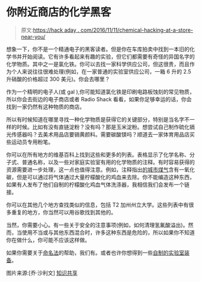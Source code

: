 # 你附近商店的化学黑客

> 原文:[https://hack aday . com/2016/11/11/chemical-hacking-at-a-store-near-you/](https://hackaday.com/2016/11/11/chemical-hacking-at-a-store-near-you/)

想象一下，你不是一个精通电子的黑客读者。但是你在车库拍卖中找到一本旧的化学书并开始阅读。它有许多看起来有趣的实验，但它们都需要有奇怪的异国名字的化学物质。其中之一是氯化铁。你可以去找一家科学供应公司，但这很贵，而且作为个人来说往往很难处理(例如，在一家普通的实验室供应公司，一箱 6 升的 2.5 升硝酸的价格超过 300 美元)。你会去哪里？

作为一个精明的电子人(或 gal ),你可能知道氯化铁是印刷电路板蚀刻的常见物质，所以你会去街边的电子商店或者 Radio Shack 看看，如果你足够幸运的话，你会找到一家仍然有这种物质的商店。

所以有时候知道在哪里寻找一种化学物质是获得它的关键部分，特别是当名字不一样的时候。比如有没有直链淀粉？没有吗？那是玉米淀粉。想尝试自己制作硫化镉光传感器吗？去美术用品店要镉黄颜料。需要碳酸镁吗？顺道去一家体育用品店买些运动员专用粉笔。

你可以在所有地方的维基百科上找到这些和更多的列表。表格显示了化学名称、分子式、普通名称，以及一些对家庭实验室有用的化学物质的注释。有时容易获得的资源需要进一步处理，这一点也值得注意。例如，注释指出[的城市煤气](https://en.wikipedia.org/wiki/Town_gas)含有一氧化碳，但是可以通过将气体通过大量柠檬酸化的鸡血来去除。你不能编造这种东西，如果有人发布了他们自制的柠檬酸化鸡血气体洗涤器，我相信我们会发布一个链接。

你可以在其他几个地方查找类似的信息，包括 T2 加州州立大学。这些列表中有很多重复的地方，你当然可以用谷歌找到其他的。

当然，你需要小心。有一些关于安全的注意事项(例如，如何清理氢氟酸溢出)。然而，当使用不当或与其他东西混合时，许多这种东西是危险的，所以如果你不知道你在做什么，你可能不应该这样做。

如果你需要关于[命名法](https://hackaday.com/2016/10/20/chemical-nomenclature/)的帮助，我们有。或者也许你想得到一些[自制的实验室装备](https://hackaday.com/2016/07/29/books-you-should-read-the-annotated-build-it-yourself-science-laboratory/)。

图片来源:[乔·沙利文] [知识共享](http://creativecommons.org/licenses/by/2.0)